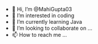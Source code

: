 - 👋 Hi, I’m @MahiGupta03
- 👀 I’m interested in coding 
- 🌱 I’m currently learning Java 
- 💞️ I’m looking to collaborate on ...
- 📫 How to reach me ...

<!---
MahiGupta03/MahiGupta03 is a ✨ special ✨ repository because its `README.md` (this file) appears on your GitHub profile.
You can click the Preview link to take a look at your changes.
--->
